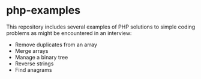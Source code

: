 # php-examples

This repository includes several examples of PHP solutions to simple coding problems as might be encountered in an interview:

- Remove duplicates from an array
- Merge arrays
- Manage a binary tree
- Reverse strings
- Find anagrams
